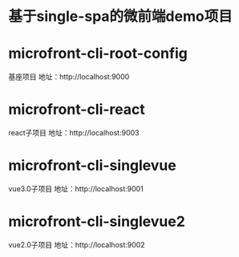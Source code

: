 # 基于single-spa的微前端demo项目

# microfront-cli-root-config

基座项目
地址：http://localhost:9000

# microfront-cli-react

react子项目
地址：http://localhost:9003

# microfront-cli-singlevue

vue3.0子项目
地址：http://localhost:9001

# microfront-cli-singlevue2

vue2.0子项目
地址：http://localhost:9002